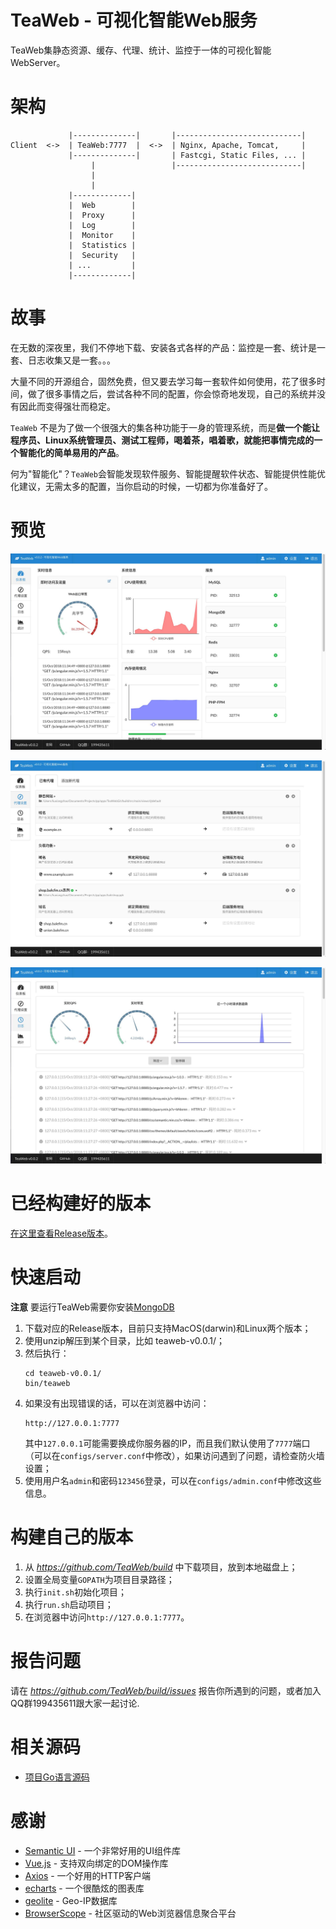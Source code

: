 # TeaWeb - 可视化智能Web服务
TeaWeb集静态资源、缓存、代理、统计、监控于一体的可视化智能WebServer。

# 架构 
~~~
             |--------------|       |----------------------------| 
Client  <->  | TeaWeb:7777  |  <->  | Nginx, Apache, Tomcat,     |
             |--------------|       | Fastcgi, Static Files, ... |
                  |                 |----------------------------|
                  |
                  |
             |-------------|  
             |  Web        | 
             |  Proxy      |
             |  Log        |
             |  Monitor    |
             |  Statistics |
             |  Security   |
             | ...         |
             |-------------|
~~~

# 故事 
在无数的深夜里，我们不停地下载、安装各式各样的产品：监控是一套、统计是一套、日志收集又是一套。。。

大量不同的开源组合，固然免费，但又要去学习每一套软件如何使用，花了很多时间，做了很多事情之后，尝试各种不同的配置，你会惊奇地发现，自己的系统并没有因此而变得强壮而稳定。

`TeaWeb` 不是为了做一个很强大的集各种功能于一身的管理系统，而是**做一个能让程序员、Linux系统管理员、测试工程师，喝着茶，唱着歌，就能把事情完成的一个智能化的简单易用的产品**。

何为"智能化"？`TeaWeb`会智能发现软件服务、智能提醒软件状态、智能提供性能优化建议，无需太多的配置，当你启动的时候，一切都为你准备好了。

# 预览
![预览](./resources/screen-shot-1.jpg)

![预览](./resources/screen-shot-2.jpg)

![预览](./resources/screen-shot-3.jpg)

# 已经构建好的版本
[在这里查看Release版本](https://github.com/TeaWeb/build/releases)。

# 快速启动
**注意** 要运行TeaWeb需要你安装[MongoDB](https://www.mongodb.com/)

1. 下载对应的Release版本，目前只支持MacOS(darwin)和Linux两个版本；
2. 使用unzip解压到某个目录，比如 teaweb-v0.0.1/；
3. 然后执行：
    ~~~shell
    cd teaweb-v0.0.1/
    bin/teaweb
    ~~~
4. 如果没有出现错误的话，可以在浏览器中访问：
    ~~~
    http://127.0.0.1:7777
    ~~~
    其中`127.0.0.1`可能需要换成你服务器的IP，而且我们默认使用了`7777`端口（可以在`configs/server.conf`中修改），如果访问遇到了问题，请检查防火墙设置；
5. 使用用户名`admin`和密码`123456`登录，可以在`configs/admin.conf`中修改这些信息。

# 构建自己的版本    
1. 从 *https://github.com/TeaWeb/build* 中下载项目，放到本地磁盘上；
2. 设置全局变量`GOPATH`为项目目录路径；
3. 执行`init.sh`初始化项目；
4. 执行`run.sh`启动项目；
5. 在浏览器中访问`http://127.0.0.1:7777`。

# 报告问题
请在 *https://github.com/TeaWeb/build/issues* 报告你所遇到的问题，或者加入QQ群199435611跟大家一起讨论.

# 相关源码
* [项目Go语言源码](https://github.com/TeaWeb/code)

# 感谢
* [Semantic UI](https://semantic-ui.com) - 一个非常好用的UI组件库
* [Vue.js](https://cn.vuejs.org/) - 支持双向绑定的DOM操作库
* [Axios](https://github.com/axios/axios) - 一个好用的HTTP客户端
* [echarts](http://echarts.baidu.com/) - 一个很酷炫的图表库
* [geolite](https://dev.maxmind.com/geoip/legacy/geolite/) - Geo-IP数据库
* [BrowserScope](http://www.browserscope.org/) - 社区驱动的Web浏览器信息聚合平台
